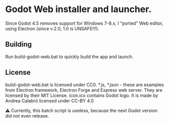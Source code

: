 # Godot Web installer and launcher.

Since Godot 4.5 removes support for Windows 7-8.x, I "ported" Web editor, using Electron (since v.2.0, 1.0 is UNSAFE!!!).

## Building

Run build-godot-web.bat to quickly build the app and launch.

## License
build-godot-web.bat is licensed under CC0.
*.js, *.json - these are examples from Electron framework, Electron Forge and Express web server.  They are licensed by their MIT License.
icon.ico contains Godot logo. It is made by Andrea Calabró licensed under CC-BY 4.0

⚠️ Currently, this batch script is useless, because the next Godot version did not even release.
